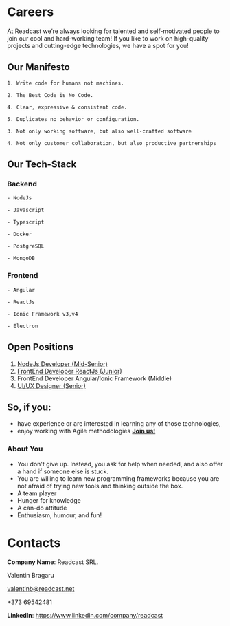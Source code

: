# Careers
At Readcast we’re always looking for talented and self-motivated people to join our cool and hard-working team! If you like to work on high-quality projects and cutting-edge technologies, we have a spot for you!

## Our Manifesto
 `1. Write code for humans not machines.`
 
 `2. The Best Code is No Code.`
 
 `4. Clear, expressive & consistent code.`
 
 `5. Duplicates no behavior or configuration.`
 
 `3. Not only working software, but also well-crafted software`
 
 `4. Not only customer collaboration, but also productive partnerships`
 
 
## Our Tech-Stack
### Backend
 `- NodeJs`
 
 `- Javascript`
 
 `- Typescript`
 
 `- Docker`
 
 `- PostgreSQL`
 
 `- MongoDB`
  
### Frontend
 `- Angular`
 
 `- ReactJs`
 
 `- Ionic Framework v3,v4`
 
 `- Electron`
 
 
## Open Positions
1. [NodeJs Developer (Mid-Senior)](./backend/middle)
2. [FrontEnd Developer ReactJs (Junior)](./frontend/junior/react)
3. FrontEnd Developer Angular/Ionic Framework (Middle)
4. [UI/UX Designer (Senior)](./design/senior)

## So, if you:
 - have experience or are interested in learning any of those technologies,
 - enjoy working with Agile methodologies
[__Join us!__](mailto:valentinb@readcast.net)

### About You
 - You don't give up. Instead, you ask for help when needed, and also offer a hand if someone else is stuck.
 - You are willing to learn new programming frameworks because you are not afraid of trying new tools and thinking outside the box.
 - A team player
 - Hunger for knowledge
 - A can-do attitude
 - Enthusiasm, humour, and fun!
 
# Contacts

__Company Name__: Readcast SRL.

Valentin Bragaru

valentinb@readcast.net

+373 69542481

__LinkedIn__: https://www.linkedin.com/company/readcast
